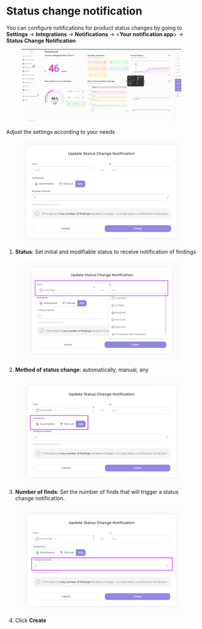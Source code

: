 # Status change notification

You can configure notifications for product status changes by going to **Settings** -> **Integrations** -> **Notifications** -> <**Your notification app**> -> **Status Change Notification**

<figure><img src="../../../.gitbook/assets/notific.gif" alt=""><figcaption></figcaption></figure>

Adjust the settings according to your needs

<figure><img src="../../../.gitbook/assets/image (1).png" alt=""><figcaption></figcaption></figure>

1. **Status**: Set initial and modifiable status to receive notification of findings

<figure><img src="../../../.gitbook/assets/image (1) (1).png" alt=""><figcaption></figcaption></figure>

2. **Method of status change**: automatically, manual, any

<figure><img src="../../../.gitbook/assets/image (2).png" alt=""><figcaption></figcaption></figure>

3. **Number of finds**: Set the number of finds that will trigger a status change notification.

<figure><img src="../../../.gitbook/assets/image (3).png" alt=""><figcaption></figcaption></figure>

4. Click **Create**
